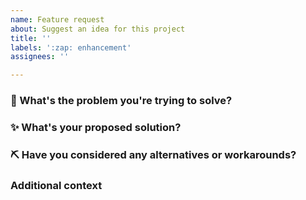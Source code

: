 ```yaml
---
name: Feature request
about: Suggest an idea for this project
title: ''
labels: ':zap: enhancement'
assignees: ''

---
```


### 🤔 What's the problem you're trying to solve?

<!-- A clear and concise description of what the problem is. Ex. I'm always frustrated when [...] -->

### ✨ What's your proposed solution?

<!-- A clear and concise description of what you want to happen. -->

### ⛏ Have you considered any alternatives or workarounds?

<!-- A clear and concise description of any alternative solutions or features you've considered. -->

### Additional context

<!-- Add any other context or screenshots about the feature request here. -->
